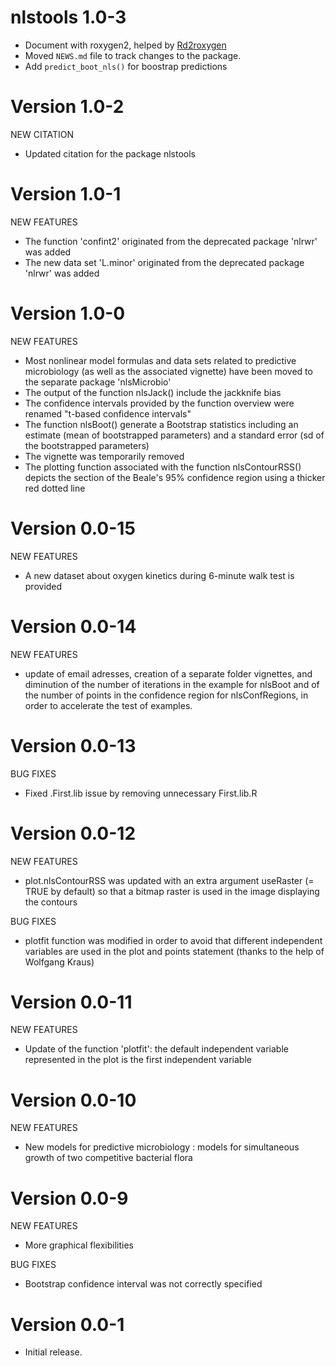 nlstools 1.0-3
=============

* Document with roxygen2, helped by [Rd2roxygen](https://yihui.name/rd2roxygen/)
* Moved `NEWS.md` file to track changes to the package.
* Add `predict_boot_nls()` for boostrap predictions

Version 1.0-2
=============

NEW CITATION

- Updated citation for the package nlstools


Version 1.0-1
=============

NEW FEATURES

- The function 'confint2' originated from the deprecated package 'nlrwr' was added
- The new data set 'L.minor' originated from the deprecated package 'nlrwr' was added

Version 1.0-0
=============

NEW FEATURES

- Most nonlinear model formulas and data sets related to predictive microbiology (as well as the associated vignette) have been moved to the separate package 'nlsMicrobio'
- The output of the function nlsJack() include the jackknife bias
- The confidence intervals provided by the function overview were renamed "t-based confidence intervals" 
- The function nlsBoot() generate a Bootstrap statistics including an estimate (mean of bootstrapped parameters) and a standard error (sd of the bootstrapped parameters)
- The vignette was temporarily removed
- The plotting function associated with the function nlsContourRSS() depicts the section of the Beale's 95% confidence region using a thicker red dotted line

Version 0.0-15
=============

NEW FEATURES

- A new dataset about oxygen kinetics during 6-minute walk test is provided

Version 0.0-14
=============

NEW FEATURES

- update of email adresses, creation of a separate folder vignettes, and diminution of the number of iterations in the example for nlsBoot and of the number of points in the confidence region  for nlsConfRegions, in order to accelerate the test of examples.


Version 0.0-13
=============

BUG FIXES

- Fixed .First.lib issue by removing unnecessary First.lib.R


Version 0.0-12
=============

NEW FEATURES

- plot.nlsContourRSS was updated with an extra argument useRaster (= TRUE by default) so that a bitmap raster is used in the image displaying the contours

BUG FIXES

- plotfit function was modified in order to avoid that different independent variables are used in the plot and points statement (thanks to the help of Wolfgang Kraus)


Version 0.0-11
=============

NEW FEATURES

- Update of the function 'plotfit': the default independent variable represented in the plot is the first independent variable

Version 0.0-10
=============

NEW FEATURES

- New models for predictive microbiology : models for simultaneous growth of two competitive bacterial flora


Version 0.0-9
=============

NEW FEATURES

- More graphical flexibilities

BUG FIXES

- Bootstrap confidence interval was not correctly specified

Version 0.0-1
=============

- Initial release.
